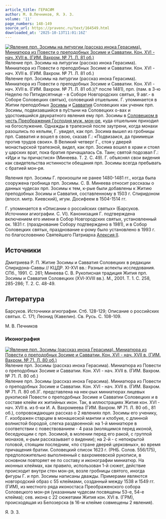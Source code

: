 ```yaml
---
article_title: ГЕРАСИМ
author: М. В.Печников, Я. Э. З.
volume: '11'
page_numbers: 148-149
source_url: https://pravenc.ru/text/164549.html
downloaded_at: '2025-10-13T11:01:16Z'
---
```


[![Явление прп. Зосимы на литургии (рассказ инока Герасима). Миниатюра из Повести о преподобных Зосиме и Савватии. Кон. XVI - нач. XVII в. (ГИМ. Вахром. № 71. Л. 81 об.)](https://pravenc.ru/data/861/468/1234/i200.jpg "Кликните для увеличения картинки")](https://pravenc.ru/data/861/468/1234/i400.jpg)Явление прп. Зосимы на литургии (рассказ инока Герасима). Миниатюра из Повести о преподобных Зосиме и Савватии. Кон. XVI - нач. XVII в. (ГИМ. Вахром. № 71. Л. 81 об.)  
Явление прп. Зосимы на литургии (рассказ инока Герасима). Миниатюра из Повести о преподобных Зосиме и Савватии. Кон. XVI - нач. XVII в. (ГИМ. Вахром. № 71. Л. 81 об.)(† после 1481), прп. (пам. в 3-ю Неделю по Пятидесятнице - в Соборе Новгородских святых, 9 авг.- в Соборе Соловецких святых), соловецкий отшельник. Г. упоминается в Житии преподобных [Зосимы](https://pravenc.ru/text/Зосима.html) и [Савватия](https://pravenc.ru/text/Савватия.html) Соловецких как ученик прп. Зосимы, подвизавшийся в пу́стыни на Соловецких о-вах и удостоившийся двукратного явления ему прп. Зосимы в [Соловецком в честь Преображения Господня муж. мон-ре](<https://pravenc.ru/text/Соловецком в честь Преображения Господня муж  мон-ре.html>), куда отшельник приходил на богослужение. Однажды в трапезной после заутрени, когда монахи разошлись по кельям, Г. увидел, как прп. Зосима вышел из гробницы прп. Савватия и вошел в свою, сказав Г.: «Подвизаися, да приимеши против трудов своих». В Великий четверг Г., стоя у дверей монастырской трапезной, видел, как прп. Зосима вошел в храм и стоял у царских врат, пока братия причащалась Св. Таин; святой подозвал Г.: «Иди и ты причастися» (Минеева. Т. 2. С. 49). Г. объяснял свои видения как свидетельства истинности обещания прп. Зосимы всегда пребывать с братией мон-ря.

Явления прп. Зосимы Г. произошли не ранее 1480-1481 гг., когда была сооружена гробница прп. Зосимы. С. В. Минеева относит рассказы о данных чудесах прп. Зосимы к тем, к-рые были добавлены к Житию преподобных Зосимы и Савватия, составленному в 1503 г. Спиридоном (впосл. митр. Киевский), игум. Досифеем в 1504-1514 гг.

Г. упоминается в «Описании о российских святых» (Барсуков. Источники агиографии. С. VI). Канонизация Г. подтверждена включением его имени в Собор Новгородских святых, установленный ок. 1831 г. (празднование Собору подтверждено в 1981), и в Собор Соловецких святых, празднование к-рому было установлено в 1993 г. по благословению Святейшего Патриарха [Алексия II](<https://pravenc.ru/text/АЛЕКСИЙ II.html>).

## Источники

Дмитриева Р. П. Житие Зосимы и Савватия Соловецких в редакции Спиридона-Саввы // КЦДР. XI-XVI вв.: Разные аспекты исследования. СПб., 1991. С. 261; Минеева С. В. Рукописная традиция Жития прп. Зосимы и Савватия Соловецких (XVI-XVIII вв.). М., 2001. Т. 1. С. 258, 285-286; Т. 2. С. 48-49.

## Литература

Барсуков. Источники агиографии. Стб. 128-129; Описание о российских святых. С. 171; Леонид (Кавелин). Св. Русь. С. 108-109.

М. В.  Печников 

### Иконография

[![Явление прп. Зосимы (рассказ инока Герасима). Миниатюра из Повести о преподобных Зосиме и Савватии. Кон. XVI - нач. XVII в. (ГИМ. Вахром. № 71. Л. 80 об.)](https://pravenc.ru/data/840/468/1234/i200.jpg "Кликните для увеличения картинки")](https://pravenc.ru/data/840/468/1234/i400.jpg)Явление прп. Зосимы (рассказ инока Герасима). Миниатюра из Повести о преподобных Зосиме и Савватии. Кон. XVI - нач. XVII в. (ГИМ. Вахром. № 71. Л. 80 об.)  
Явление прп. Зосимы (рассказ инока Герасима). Миниатюра из Повести о преподобных Зосиме и Савватии. Кон. XVI - нач. XVII в. (ГИМ. Вахром. № 71. Л. 80 об.)Г. представлена на нек-рых миниатюрах лицевых рукописей Повести о преподобных Зосиме и Савватии Соловецких и в составе клейм их житийных икон. Так, в иллюстрациях Жития кон. XVI - нач. XVII в. из б-ки И. А. Вахромеева (ГИМ. Вахром. № 71. Л. 80 об., 81 об.), сопровождающих рассказ о 2 явлениях прп. Зосимы его ученику, Г. изображен старцем в монашеской мантии и клобуке, с длинной волнистой бородой, слегка раздвоенной: на 1-й миниатюре в соответствии с повествованием - 4 раза (молящимся перед иконой, беседующим с прп. Зосимой, в молении перед его ракой, с группой монахов, к-рым рассказывает о видении); на 2-й - с непокрытой головой, стоящим последним, «по стране дверей церковных», во время причащения братии. Соловецкий список 1623 г. (РНБ. Солов. 556/175), предположительно выполненный с вахромеевской рукописи, в основном повторяет ее по составу и иконографии миниатюр. На иконных клеймах, как правило, использован 1-й сюжет, действие происходит внутри стен мон-ря, возле гробницы святого, иногда фигуры Г. и прп. Зосимы написаны дважды. Примерами являются новгородский образ с 55 клеймами, созданный между 1538 и 1549 гг. (ГИМ), из местного ряда иконостаса Преображенского собора Соловецкого мон-ря (указанным чудесам посвящены 53-е, 54-е клейма); сев. икона с 22 сюжетами Жития кон. XVI в. (ГРМ), происходящая из Белозерска (в 16-м клейме совмещены 2 явления).

Я. Э. З.
